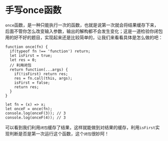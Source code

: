 # 手写once函数
`once`函数，是一种只能执行一次的函数，也就是说第一次就会将结果缓存下来，后面不管你怎么改变输入参数，输出的解构都不会发生变化；这是一道检验你闭包用的好不好的题目，实现起来还是比较简单的，让我们来看看具体是怎么做的吧：
```
function once(fn) {
  if(typeof fn !== 'function') return;
  let isFirst = true;
  let res = 0;
  // 利用闭包
  return function(...args) {
    if(!isFirst) return res;
    res = fn.call(this, args);
    isFirst = false;
    return res;
  }
}

let fn = (x) => x;
let onceF = once(fn);
console.log(onceF(3)); // 3
console.log(onceF(4)); // 3
```
可以看到我们利用`闭包`缓存了结果，这样就能做到对结果的缓存，利用`isFirst`实现判断是否是第一次运行这个函数，这个`闭包`很妙阿！